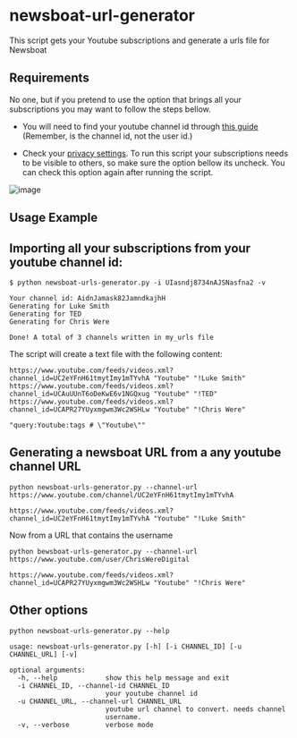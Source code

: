 # newsboat-url-generator
This script gets your Youtube subscriptions and generate a urls file for Newsboat

## Requirements
No one, but if you pretend to use the option that brings all your subscriptions you may want to follow the steps bellow.

* You will need to find your youtube channel id through [this guide](https://support.google.com/youtube/answer/3250431?hl=en)
(Remember, is the channel id, not the user id.)

* Check your [privacy settings](https://www.youtube.com/account_privacy). To run this script your subscriptions needs to be visible to others, so make sure the option bellow its uncheck. You can check this option again after running the script.

![image](https://i.imgur.com/B30d1Ad.jpg)  

## Usage Example

## Importing all your subscriptions from your youtube channel id:

```
$ python newsboat-urls-generator.py -i UIasndj8734nAJSNasfna2 -v

Your channel id: AidnJamask82JamndkajhH 
Generating for Luke Smith
Generating for TED
Generating for Chris Were

Done! A total of 3 channels written in my_urls file
```

The script will create a text file with the following content:

```
https://www.youtube.com/feeds/videos.xml?channel_id=UC2eYFnH61tmytImy1mTYvhA "Youtube" "!Luke Smith"
https://www.youtube.com/feeds/videos.xml?channel_id=UCAuUUnT6oDeKwE6v1NGQxug "Youtube" "!TED"
https://www.youtube.com/feeds/videos.xml?channel_id=UCAPR27YUyxmgwm3Wc2WSHLw "Youtube" "!Chris Were"

"query:Youtube:tags # \"Youtube\""

```

## Generating a newsboat URL from a any youtube channel URL

```
python newsboat-urls-generator.py --channel-url https://www.youtube.com/channel/UC2eYFnH61tmytImy1mTYvhA

https://www.youtube.com/feeds/videos.xml?channel_id=UC2eYFnH61tmytImy1mTYvhA "Youtube" "!Luke Smith"
```

Now from a URL that contains the username

```
python bewsboat-urls-generator.py --channel-url https://www.youtube.com/user/ChrisWereDigital

https://www.youtube.com/feeds/videos.xml?channel_id=UCAPR27YUyxmgwm3Wc2WSHLw "Youtube" "!Chris Were"
```

## Other options

```
python newsboat-urls-generator.py --help

usage: newsboat-urls-generator.py [-h] [-i CHANNEL_ID] [-u CHANNEL_URL] [-v]

optional arguments:
  -h, --help            show this help message and exit
  -i CHANNEL_ID, --channel-id CHANNEL_ID
                        your youtube channel id
  -u CHANNEL_URL, --channel-url CHANNEL_URL
                        youtube url channel to convert. needs channel
                        username.
  -v, --verbose         verbose mode
```




